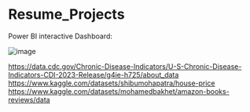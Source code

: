 # Resume_Projects

Power BI interactive Dashboard:

![image](https://github.com/user-attachments/assets/9ce40b34-854e-41bd-95f7-a63a6f35fc68)



https://data.cdc.gov/Chronic-Disease-Indicators/U-S-Chronic-Disease-Indicators-CDI-2023-Release/g4ie-h725/about_data
https://www.kaggle.com/datasets/shibumohapatra/house-price
https://www.kaggle.com/datasets/mohamedbakhet/amazon-books-reviews/data
